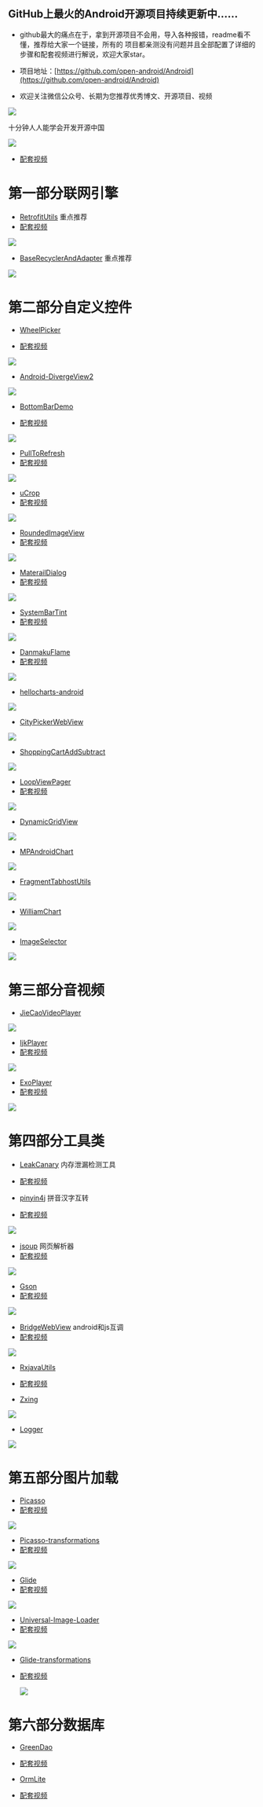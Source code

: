 ## GitHub上最火的Android开源项目持续更新中......

*  github最大的痛点在于，拿到开源项目不会用，导入各种报错，readme看不懂，推荐给大家一个链接，所有的 项目都亲测没有问题并且全部配置了详细的步骤和配套视频进行解说，欢迎大家star。
  
* 项目地址：[https://github.com/open-android/Android](https://github.com/open-android/Android)

* 欢迎关注微信公众号、长期为您推荐优秀博文、开源项目、视频

![](http://oi5nqn6ce.bkt.clouddn.com/itheima/booster/code/qrcode.png)

十分钟人人能学会开发开源中国

![](http://upload-images.jianshu.io/upload_images/4037105-33d2e685655eec90.gif?imageMogr2/auto-orient/strip)

* [配套视频](https://www.boxuegu.com/web/html/payCourseDetailPage.html?id=233&courseType=1&free=0)


# 第一部分联网引擎


* [RetrofitUtils](https://github.com/open-android/RetrofitUtils) 重点推荐
* [配套视频](https://www.boxuegu.com/web/html/video.html?courseId=172&sectionId=8a2c9bed5a3a4c7e015a3ad9a490030d&chapterId=8a2c9bed5a3a4c7e015a3ad9dfdf030e&vId=8a2c9bed5a3a4c7e015a3adaaaa9030f&videoId=4DC518DB11BC473E9C33DC5901307461)

![](http://upload-images.jianshu.io/upload_images/4037105-371c671889c7d0a2.png?imageMogr2/auto-orient/strip%7CimageView2/2/w/1240)


* [BaseRecyclerAndAdapter](https://github.com/open-android/BaseRecyclerAndAdapter) 重点推荐

![](http://upload-images.jianshu.io/upload_images/4037105-328e69c4974d168b.jpg?imageMogr2/auto-orient/strip%7CimageView2/2/w/1240)


# 第二部分自定义控件


  * [WheelPicker](https://github.com/open-android/WheelPicker)

  * [配套视频](https://www.boxuegu.com/web/html/video.html?courseId=172&sectionId=8a2c9bed5a3a4c7e015a3ad9a490030d&chapterId=8a2c9bed5a3a4c7e015a3ad9dfdf030e&vId=8a2c9bed5a3a4c7e015a3ab4fe0601bb&videoId=F94BC8E95143C10D9C33DC5901307461)
  
  ![](http://upload-images.jianshu.io/upload_images/4037105-8912f53fe31032cb.gif?imageMogr2/auto-orient/strip)
  
 
  
  
  
* [Android-DivergeView2](https://github.com/open-android/Android-DivergeView2)
  
![](http://upload-images.jianshu.io/upload_images/4037105-7116863716821337.gif?imageMogr2/auto-orient/strip) 



 * [BottomBarDemo](https://github.com/open-android/BottomBarDemo)

 * [配套视频](https://www.boxuegu.com/web/html/video.html?courseId=172&sectionId=8a2c9bed5a3a4c7e015a3bbffc6107ed&chapterId=8a2c9bed5a3a4c7e015a3ab4a8fc01ba&vId=8a2c9bed5a3a4c7e015a3ad7ae01029d&videoId=AE69E91CC05315089C33DC5901307461)
  
  ![](http://upload-images.jianshu.io/upload_images/4037105-4825eae343c2a062.gif?imageMogr2/auto-orient/strip)


 * [PullToRefresh](https://github.com/open-android/PullToRefresh)
 * [配套视频](https://www.boxuegu.com/web/html/video.html?courseId=172&sectionId=8a2c9bed5a3a4c7e015a3bbffc6107ed&chapterId=8a2c9bed5a3a4c7e015a3a64deae0002&vId=8a2c9bed5a3a4c7e015a3b0d2f19077b&videoId=5738119AAE4197C89C33DC5901307461)
 
![](http://upload-images.jianshu.io/upload_images/4037105-f14baf5a661b9b2d.gif?imageMogr2/auto-orient/strip)



 * [uCrop](https://github.com/open-android/uCrop)
 * [配套视频](https://www.boxuegu.com/web/html/video.html?courseId=172&sectionId=8a2c9bed5a3a4c7e015a3bbffc6107ed&chapterId=8a2c9bed5a3a4c7e015a3acfe4df022b&vId=8a2c9bed5a3a4c7e015a3a66a8f40003&videoId=D3C4DA48E22706169C33DC5901307461)
  
![](http://upload-images.jianshu.io/upload_images/4037105-d46100e5961fff46.gif?imageMogr2/auto-orient/strip)




 * [RoundedImageView](https://github.com/open-android/RoundedImageView)
 * [配套视频](https://www.boxuegu.com/web/html/video.html?courseId=172&sectionId=8a2c9bed5a3a4c7e015a3bbffc6107ed&chapterId=8a2c9bed5a3a4c7e015a3bc0868907ee&vId=8a2c9bed5a3a4c7e015a3ad0360e022c&videoId=D277116506A044F09C33DC5901307461)
  
![](http://upload-images.jianshu.io/upload_images/4037105-45454bbb9e7f4781.png?imageMogr2/auto-orient/strip%7CimageView2/2/w/1240)



 * [MaterailDialog](https://github.com/open-android/MaterailDialog)
 * [配套视频](https://www.boxuegu.com/web/html/video.html?courseId=172&sectionId=8a2c9bed5a3a4c7e015a3bbffc6107ed&chapterId=8a2c9bed5a3a4c7e015a3bc0868907ee&vId=8a2c9bed5a3a4c7e015a3bc0c0fe07ef&videoId=77F5A9A54F83BBED9C33DC5901307461)
  
![](http://upload-images.jianshu.io/upload_images/4037105-1eaf5da5e861dc3d.gif?imageMogr2/auto-orient/strip)



 * [SystemBarTint](https://github.com/open-android/SystemBarTint)
 * [配套视频](https://www.boxuegu.com/web/html/video.html?courseId=172&sectionId=8a2c9bed5a3a4c7e015a3a69cb6e0072&chapterId=8a2c9bed5a3a4c7e015a3a6a2fce0073&vId=8a2c9bed5a3a4c7e015a3a6a95dd0074&videoId=A85FCED9A07D49719C33DC5901307461)
  
![](http://upload-images.jianshu.io/upload_images/4037105-8c0c44ffd32b317b.png?imageMogr2/auto-orient/strip%7CimageView2/2/w/1240)



 * [DanmakuFlame](https://github.com/open-android/DanmakuFlame)
 * [配套视频](https://www.boxuegu.com/web/html/video.html?courseId=172&sectionId=8a2c9bed5a3a4c7e015a3ab23bc60148&chapterId=8a2c9bed5a3a4c7e015a3ab256f90149&vId=8a2c9bed5a3a4c7e015a3ab35db2014a&videoId=58807A2677F15C979C33DC5901307461)
  
![](http://upload-images.jianshu.io/upload_images/4037105-2f3a130da5031273.gif?imageMogr2/auto-orient/strip)
  


* [hellocharts-android](https://github.com/open-android/hellocharts-android)
  
![](http://upload-images.jianshu.io/upload_images/4037105-c2442f7a942d80cf.gif?imageMogr2/auto-orient/strip)



* [CityPickerWebView](https://github.com/open-android/CityPickerWebView)

![](http://upload-images.jianshu.io/upload_images/4037105-90cad9b81ae15e5f.gif?imageMogr2/auto-orient/strip)



* [ShoppingCartAddSubtract](https://github.com/open-android/ShoppingCartAddSubtract)

![](http://upload-images.jianshu.io/upload_images/4037105-7801c5edb6cf77fa.gif?imageMogr2/auto-orient/strip)


* [LoopViewPager](https://github.com/open-android/LoopViewPager)
* [配套视频](https://v.qq.com/x/page/j0357mg10f6.html)
  
![](http://upload-images.jianshu.io/upload_images/4037105-9078ff1792924083.gif?imageMogr2/auto-orient/strip)



* [DynamicGridView](https://github.com/open-android/DynamicGridView)

![](http://upload-images.jianshu.io/upload_images/4037105-df28bfd516527207.gif?imageMogr2/auto-orient/strip)


* [MPAndroidChart](https://github.com/open-android/MPAndroidChart)

![](http://upload-images.jianshu.io/upload_images/4037105-8c658f4ffe8d7133.gif?imageMogr2/auto-orient/strip)


* [FragmentTabhostUtils](https://github.com/open-android/FragmentTabhostUtils)

![](http://upload-images.jianshu.io/upload_images/4037105-541f0176494a68d3.jpg?imageMogr2/auto-orient/strip%7CimageView2/2/w/1240)





* [WilliamChart](https://github.com/open-android/WilliamChart)

![](http://upload-images.jianshu.io/upload_images/4037105-28b5e5e2fdfbe841.gif?imageMogr2/auto-orient/strip)


* [ImageSelector](https://github.com/open-android/ImageSelector)
 
![](http://upload-images.jianshu.io/upload_images/4037105-dd695310bb187ac2.gif?imageMogr2/auto-orient/strip)



# 第三部分音视频

  * [JieCaoVideoPlayer](https://github.com/open-android/JieCaoVideoPlayer)
  
  ![](http://upload-images.jianshu.io/upload_images/4037105-e9a7bb0b42969206.gif?imageMogr2/auto-orient/strip)




  * [IjkPlayer](https://github.com/open-android/IjkPlayer)
  * [配套视频](https://www.boxuegu.com/web/html/video.html?courseId=172&sectionId=8a2c9bed5a3a4c7e015a3bbffc6107ed&chapterId=8a2c9bed5a3a4c7e015a3b06da2e069a&vId=8a2c9bed5a3a4c7e015a3b06f649069b&videoId=55062E6200A017219C33DC5901307461)
  
![](http://upload-images.jianshu.io/upload_images/4037105-28900b7a0765a993.gif?imageMogr2/auto-orient/strip)


  * [ExoPlayer](https://github.com/open-android/ExoPlayer)
  * [配套视频](https://www.boxuegu.com/web/html/video.html?courseId=172&sectionId=8a2c9bed5a3a4c7e015a3bbffc6107ed&chapterId=8a2c9bed5a3a4c7e015a3afee5310465&vId=8a2c9bed5a3a4c7e015a3b071aa6070a&videoId=F6CF37173A596AC19C33DC5901307461)
  
![](http://upload-images.jianshu.io/upload_images/4037105-28900b7a0765a993.gif?imageMogr2/auto-orient/strip)
  


# 第四部分工具类


 * [LeakCanary](https://github.com/open-android/LeakCanaryDemo) 内存泄漏检测工具
  * [配套视频](https://www.boxuegu.com/web/html/video.html?courseId=172&sectionId=8a9bdf305a3a4c00015a500b7aac01d2&chapterId=8a9bdf305a3a4c00015a500ba7db01d3&vId=8a9bdf305a3a4c00015a500bf5120263&videoId=C51690BA657EBB359C33DC5901307461)
  

  * [pinyin4j](https://github.com/open-android/pinyin4j) 拼音汉字互转
  * [配套视频](https://www.boxuegu.com/web/html/video.html?courseId=172&sectionId=8a2c9bed5a3a4c7e015a4aa63c6309a4&chapterId=8a2c9bed5a3a4c7e015a4aa6800909a5&vId=8a2c9bed5a3a4c7e015a4aa6b4a609a6&videoId=170FDD1C8418EF049C33DC5901307461)
  
  ![](http://upload-images.jianshu.io/upload_images/4037105-2b116ed70bc02063.png?imageMogr2/auto-orient/strip%7CimageView2/2/w/1240)



  * [jsoup](https://github.com/open-android/jsoup) 网页解析器
  * [配套视频](https://www.boxuegu.com/web/html/video.html?courseId=172&sectionId=8a2c9bed5a3a4c7e015a4aa700eb0a2a&chapterId=8a2c9bed5a3a4c7e015a4aa767150a2b&vId=8a2c9bed5a3a4c7e015a4aa7ad870a2c&videoId=D9C78456B7F047A79C33DC5901307461)
  
![](http://upload-images.jianshu.io/upload_images/4037105-2db88cd350e18c7d.png)


  
  * [Gson](https://github.com/open-android/Gson)
  * [配套视频](https://www.boxuegu.com/web/html/video.html?courseId=172&sectionId=8a2c9bed5a3a4c7e015a3ad9a490030d&chapterId=8a2c9bed5a3a4c7e015a3ab4a8fc01ba&vId=8a2c9bed5a3a4c7e015a3bddf83c0862&videoId=43F77AE0DB66FB6C9C33DC5901307461)
  
  ![](http://upload-images.jianshu.io/upload_images/4037105-1b3ae80523e53a85.png?imageMogr2/auto-orient/strip%7CimageView2/2/w/1240)


  * [BridgeWebView](https://github.com/open-android/BridgeWebView) android和js互调
  * [配套视频](https://www.boxuegu.com/web/html/video.html?courseId=172&sectionId=8a2c9bed5a3a4c7e015a3bbffc6107ed&chapterId=8a2c9bed5a3a4c7e015a3b06a0be0698&vId=8a2c9bed5a3a4c7e015a3adf255203f2&videoId=C00D92795CD598059C33DC5901307461)
  
![](http://upload-images.jianshu.io/upload_images/4037105-72ab8d12ecb1887c.gif?imageMogr2/auto-orient/strip)


 * [RxjavaUtils](https://github.com/open-android/RxjavaUtils)
 * [配套视频](https://www.boxuegu.com/web/html/video.html?courseId=172&sectionId=8a2c9bed5a3a4c7e015a3add4703037f&chapterId=8a2c9bed5a3a4c7e015a3add6c480380&vId=8a2c9bed5a3a4c7e015a3adda8f30381&videoId=0208419D0BB20CAB9C33DC5901307461)






* [Zxing](https://github.com/open-android/Zxing)

![](http://upload-images.jianshu.io/upload_images/4037105-328f894e68f34617.gif?imageMogr2/auto-orient/strip)



* [Logger](https://github.com/open-android/Logger)

![](http://upload-images.jianshu.io/upload_images/4037105-25e3816a79bfe259.png?imageMogr2/auto-orient/strip%7CimageView2/2/w/1240)



  

  



# 第五部分图片加载

   * [Picasso](https://github.com/open-android/Gson)
   * [配套视频](https://www.boxuegu.com/web/html/video.html?courseId=172&sectionId=8a2c9bed5a3a4c7e015a3bbffc6107ed&chapterId=8a2c9bed5a3a4c7e015a3affe39a046a&vId=8a2c9bed5a3a4c7e015a3b0451f105b8&videoId=B33E67E868CDB1D19C33DC5901307461)
   
   ![](http://upload-images.jianshu.io/upload_images/4037105-ece55ae2ca9b3003.png?imageMogr2/auto-orient/strip%7CimageView2/2/w/1240)
   
   

  * [Picasso-transformations](https://github.com/open-android/Picasso-transformations)
  * [配套视频](https://www.boxuegu.com/web/html/video.html?courseId=172&sectionId=8a2c9bed5a3a4c7e015a3bbffc6107ed&chapterId=8a2c9bed5a3a4c7e015a3afea6140464&vId=8a2c9bed5a3a4c7e015a3b0482c10627&videoId=A9996ED78AAC2B7B9C33DC5901307461)

   ![](http://upload-images.jianshu.io/upload_images/4037105-e317677935993817.gif?imageMogr2/auto-orient/strip)


  * [Glide](https://github.com/open-android/Glide)
  * [配套视频](https://www.boxuegu.com/web/html/video.html?courseId=172&sectionId=8a2c9bed5a3a4c7e015a3bbffc6107ed&chapterId=8a2c9bed5a3a4c7e015a3aff408e0467&vId=8a2c9bed5a3a4c7e015a3b03c546046b&videoId=068DCD08470172549C33DC5901307461)

   ![](http://upload-images.jianshu.io/upload_images/4037105-ece55ae2ca9b3003.png?imageMogr2/auto-orient/strip%7CimageView2/2/w/1240)



  * [Universal-Image-Loader](https://github.com/open-android/Universal-Image-Loader)
  * [配套视频](https://www.boxuegu.com/web/html/video.html?courseId=172&sectionId=8a2c9bed5a3a4c7e015a3bbffc6107ed&chapterId=8a2c9bed5a3a4c7e015a3ad76a12029c&vId=8a2c9bed5a3a4c7e015a3b0428540549&videoId=1E1712DA85A8B6A99C33DC5901307461)

   ![](http://upload-images.jianshu.io/upload_images/4037105-84f750f7e494bdf6.png?imageMogr2/auto-orient/strip%7CimageView2/2/w/1240)


 * [Glide-transformations](https://github.com/open-android/Glide-transformations)
 * [配套视频](https://www.boxuegu.com/web/html/video.html?courseId=172&sectionId=8a2c9bed5a3a4c7e015a3bbffc6107ed&chapterId=8a2c9bed5a3a4c7e015a3b0c9441077a&vId=8a2c9bed5a3a4c7e015a3b03f3bd04da&videoId=13CAE14707B5911C9C33DC5901307461)

   ![](http://upload-images.jianshu.io/upload_images/4037105-e317677935993817.gif?imageMogr2/auto-orient/strip)



# 第六部分数据库

 * [GreenDao](https://github.com/open-android/GreenDao3.2)
 * [配套视频](https://www.boxuegu.com/web/html/video.html?courseId=172&sectionId=8a9bdf305a3a4c00015a5008c0b900b0&chapterId=8a9bdf305a3a4c00015a5008fcca00b1&vId=8a9bdf305a3a4c00015a500a10a300b2&videoId=5665D92F3A2D1BFA9C33DC5901307461)


 * [OrmLite](https://github.com/open-android/OrmLiteDemo)
 * [配套视频](https://www.boxuegu.com/web/html/video.html?courseId=172&sectionId=8a9bdf305a3a4c00015a500ad0490141&chapterId=8a9bdf305a3a4c00015a500afc6c0142&vId=8a9bdf305a3a4c00015a500b24cf0143&videoId=471D4682107323DF9C33DC5901307461)
